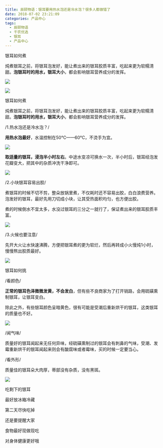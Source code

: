 ```yaml
---
title: 辰颐物语：银耳要用热水泡还是冷水泡？很多人都做错了
date: 2018-07-02 23:21:09
categories: 产品中心
tags:
  - 辰颐物语
  - 千农优选
  - 银耳
  - 产品中心
---
```


银耳如何煮

炖煮银耳之前，将银耳泡发好，能让煮出来的银耳胶质丰富，吃起来更为软糯清甜。**泡银耳时的用水，银耳大小**，都会影响银耳营养成分的发挥。

<!-- more -->


![](//upload-images.jianshu.io/upload_images/15717308-f8833c499d051c7d?imageMogr2/auto-orient/strip%7CimageView2/2/w/400/format/webp)

![](//upload-images.jianshu.io/upload_images/15717308-db0ae7fb8355fd26?imageMogr2/auto-orient/strip%7CimageView2/2/w/633/format/webp)

银耳如何煮

炖煮银耳之前，将银耳泡发好，能让煮出来的银耳胶质丰富，吃起来更为软糯清甜。**泡银耳时的用水，银耳大小**，都会影响银耳营养成分的发挥。

/1.热水泡还是冷水泡？/

**用热水泡最好**，水温控制在50℃——60℃，不烫手为宜。

![](//upload-images.jianshu.io/upload_images/15717308-8efe21e4cd48df78?imageMogr2/auto-orient/strip%7CimageView2/2/w/546/format/webp)

**取适量的银耳，浸泡半小时左右**。中途水变凉可换水一次，半小时后，银耳经泡发花瓣变大，把其中的杂质冲洗干净即可。

![](//upload-images.jianshu.io/upload_images/15717308-58ed55707081cc7b?imageMogr2/auto-orient/strip%7CimageView2/2/w/640/format/webp)

/2.小块银耳容易出胶/

煮银耳的时候不切不剪，整朵放锅里煮，不仅耗时还不容易出胶，白白浪费营养。泡发好的银耳，最好先用刀切成小块，让其受热面积均匀，也方便出胶。

煮的时候倒水不宜太多，水没过银耳的三分之一就行了，保证煮出来的银耳胶质丰富。

![](//upload-images.jianshu.io/upload_images/15717308-80759fa7de2ca0f6?imageMogr2/auto-orient/strip%7CimageView2/2/w/640/format/webp)

/3.火候也要注意/

先开大火让水快速沸腾，方便把银耳煮的更为软烂，然后再转成小火慢炖1小时，慢慢熬出胶质最好。

![](//upload-images.jianshu.io/upload_images/15717308-3a2a7f8b2c5f8523?imageMogr2/auto-orient/strip%7CimageView2/2/w/640/format/webp)

银耳如何挑

/看颜色/

**正常的银耳色泽微微发黄，不会发白**，但有些不良商家为了打开销路，会用硫磺熏制银耳，让银耳变白。

除此之外，有些银耳颜色呈暗黄色，很有可能是受潮后重新烘干的银耳，这类银耳的质量也不好。

![](//upload-images.jianshu.io/upload_images/15717308-67ea9d3319c27ad2?imageMogr2/auto-orient/strip%7CimageView2/2/w/640/format/webp)

/闻气味/

质量好的银耳闻起来无任何异味，经硫磺熏制过的银耳会有刺鼻的气味，受潮、发霉重新烘干的银耳闻起来则会有酸腐味或者霉味，买的时候一定要当心。

/看外形/

质量佳的银耳朵大肉厚，蒂部没有杂质，没有黑斑。

![](//upload-images.jianshu.io/upload_images/15717308-14c976ff86a50fb4?imageMogr2/auto-orient/strip%7CimageView2/2/w/640/format/webp)

吃剩下的银耳

最好放冰箱冷藏

第二天尽快吃掉

还是要提醒大家

食物最好现做现吃

对身体健康更好哦
